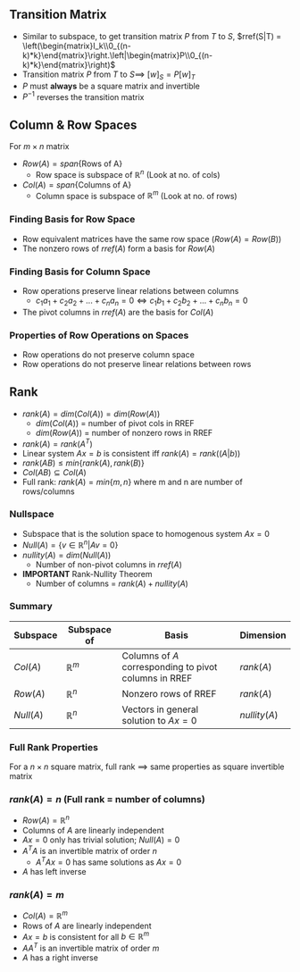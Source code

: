 ## Transition Matrix
- Similar to subspace, to get transition matrix $P$ from $T$ to $S$, $rref(S|T) = \left(\begin{matrix}I_k\\0_{(n-k)*k}\end{matrix}\right.\left|\begin{matrix}P\\0_{(n-k)*k}\end{matrix}\right)$
- Transition matrix $P$ from $T$ to $S \implies$ $[w]_S = P[w]_T$ 
- $P$ must **always** be a square matrix and invertible
- $P^{-1}$ reverses the transition matrix
## Column & Row Spaces
For $m\times n$ matrix
- $Row(A) = span\{\text{Rows of A}\}$ 
	- Row space is subspace of $\mathbb{R}^n$ (Look at no. of cols)
- $Col(A) = span\{\text{Columns of A}\}$ 
	- Column space is subspace of $\mathbb{R}^m$ (Look at no. of rows)
### Finding Basis for Row Space
- Row equivalent matrices have the same row space ($Row(A) = Row(B)$)
- The nonzero rows of $rref(A)$ form a basis for $Row(A)$
### Finding Basis for Column Space
- Row operations preserve linear relations between columns
	- $c_1a_1 + c_2a_2 + ... + c_na_n = 0 \iff c_1b_1 + c_2b_2 + ... + c_nb_n = 0$
- The pivot columns in $rref(A)$ are the basis for $Col(A)$
### Properties of Row Operations on Spaces
- Row operations do not preserve column space
- Row operations do not preserve linear relations between rows


## Rank
- $rank(A) = dim(Col(A)) = dim(Row(A))$
	- $dim(Col(A))$ = number of pivot cols in RREF
	- $dim(Row(A))$ = number of nonzero rows in RREF
- $rank(A) = rank(A^T)$
- Linear system $Ax=b$ is consistent iff $rank(A) = rank((A|b))$
- $rank(AB) \leq min\{rank(A), rank(B)\}$
- $Col(AB) \subseteq Col(A)$
- Full rank: $rank(A) = min\{m,n\}$ where m and n are number of rows/columns

### Nullspace
- Subspace that is the solution space to homogenous system $Ax = 0$
- $Null(A) = \{v \in \mathbb{R}^n | Av = 0\}$
- $nullity(A) = dim(Null(A))$
	- Number of non-pivot columns in $rref(A)$
- **IMPORTANT** Rank-Nullity Theorem
	- Number of columns = $rank(A) + nullity(A)$

### Summary
| Subspace | Subspace of | Basis | Dimension |
| --- | --- |---|---|
|$Col(A)$|$\mathbb{R}^m$ | Columns of $A$ corresponding to pivot columns in RREF | $rank(A)$|
|$Row(A)$|$\mathbb{R}^n$ | Nonzero rows of RREF | $rank(A)$|
|$Null(A)$|$\mathbb{R}^n$ | Vectors in general solution to $Ax = 0$ | $nullity(A)$|

### Full Rank Properties
For a $n\times n$ square matrix, full rank $\implies$ same properties as square invertible matrix

### $rank(A) = n$ (Full rank = number of columns)
- $Row(A) = \mathbb{R}^n$
- Columns of $A$ are linearly independent
- $Ax=0$ only has trivial solution; $Null(A) = {0}$
- $A^TA$ is an invertible matrix of order $n$
	- $A^TAx=0$ has same solutions as $Ax=0$
- $A$ has left inverse
### $rank(A) = m$
- $Col(A) = \mathbb{R}^m$
- Rows of $A$ are linearly independent
- $Ax=b$ is consistent for all $b \in \mathbb{R}^m$
- $AA^T$ is an invertible matrix of order $m$
- $A$ has a right inverse
